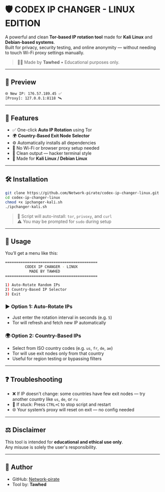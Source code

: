 # 🛡️ CODEX IP CHANGER - LINUX EDITION

A powerful and clean **Tor-based IP rotation tool** made for **Kali Linux** and **Debian-based systems**.  
Built for privacy, security testing, and online anonymity — without needing to touch Wi-Fi proxy settings manually.

> 🧑‍💻 Made by **Tawhed** • Educational purposes only.

---

## 📸 Preview

```bash
🌐 New IP: 176.57.189.45 ✅
[Proxy]: 127.0.0.1:8118 🛰️
```

---

## 🧠 Features

- ✅ One-click **Auto IP Rotation** using Tor  
- 🌍 **Country-Based Exit Node Selector**  
- ⚙️ Automatically installs all dependencies  
- 🔌 No Wi-Fi or browser proxy setup needed  
- 🧼 Clean output — hacker terminal style  
- 🐧 Made for **Kali Linux / Debian Linux**

---

## 🛠️ Installation

```bash
git clone https://github.com/Network-pirate/codex-ip-changer-linux.git
cd codex-ip-changer-linux
chmod +x ipchanger-kali.sh
./ipchanger-kali.sh
```

> 🔐 Script will auto-install: `tor`, `privoxy`, and `curl`  
> ⚠️ You may be prompted for `sudo` during setup

---

## 🧪 Usage

You’ll get a menu like this:

```bash
==========================================
         CODEX IP CHANGER - LINUX         
           MADE BY TAWHED                 
==========================================

1) Auto-Rotate Random IPs
2) Country-Based IP Selector
3) Exit
```

### ▶ Option 1: Auto-Rotate IPs
- Just enter the rotation interval in seconds (e.g. `5`)
- Tor will refresh and fetch new IP automatically

### 🌍 Option 2: Country-Based IPs
- Select from ISO country codes (e.g. `us`, `fr`, `de`, `ae`)
- Tor will use exit nodes only from that country
- Useful for region testing or bypassing filters

---

## ❓ Troubleshooting

- ❌ If IP doesn't change: some countries have few exit nodes — try another country like `us`, `de`, or `ru`  
- 🔄 If stuck: Press `CTRL+C` to stop script and restart  
- 🌐 Your system’s proxy will reset on exit — no config needed

---

## ⚖️ Disclaimer

This tool is intended for **educational and ethical use only**.  
Any misuse is solely the user's responsibility.

---

## 👑 Author

- GitHub: [Network-pirate](https://github.com/Network-pirate)
- Tool by: **Tawhed**